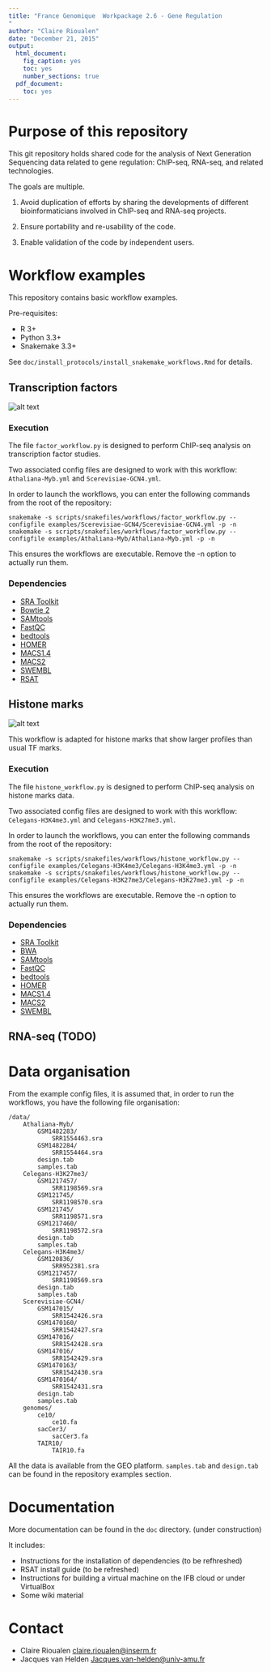 ```yaml
---
title: "France Genomique  Workpackage 2.6 - Gene Regulation
"
author: "Claire Rioualen"
date: "December 21, 2015"
output:
  html_document:
    fig_caption: yes
    toc: yes
    number_sections: true
  pdf_document:
    toc: yes
---
```


# Purpose of this repository

This git repository holds shared code for the analysis of Next
Generation Sequencing data related to gene regulation: ChIP-seq,
RNA-seq, and related technologies.

The goals are multiple.

1. Avoid duplication of efforts by sharing the developments of
different bioinformaticians involved in ChIP-seq and RNA-seq projects.

2. Ensure portability and re-usability of the code.

3. Enable validation of the code by independent users.

# Workflow examples

This repository contains basic workflow examples. 

Pre-requisites:

* R 3+
* Python 3.3+
* Snakemake 3.3+

See `doc/install_protocols/install_snakemake_workflows.Rmd` for details.

## Transcription factors

![alt text][factor]

### Execution 

The file `factor_workflow.py` is designed to perform ChIP-seq analysis on transcription factor studies. 

Two associated config files are designed to work with this workflow: `Athaliana-Myb.yml` and `Scerevisiae-GCN4.yml`.

In order to launch the workflows, you can enter the following commands from the root of the repository:

```
snakemake -s scripts/snakefiles/workflows/factor_workflow.py --configfile examples/Scerevisiae-GCN4/Scerevisiae-GCN4.yml -p -n
snakemake -s scripts/snakefiles/workflows/factor_workflow.py --configfile examples/Athaliana-Myb/Athaliana-Myb.yml -p -n
```
This ensures the workflows are executable. Remove the -n option to actually run them. 

### Dependencies

* [SRA Toolkit](http://www.ncbi.nlm.nih.gov/Traces/sra/sra.cgi?view=software)
* [Bowtie 2](http://bowtie-bio.sourceforge.net/)
* [SAMtools](http://samtools.sourceforge.net/)
* [FastQC](http://www.bioinformatics.babraham.ac.uk/projects/fastqc/)
* [bedtools](http://bedtools.readthedocs.org/)
* [HOMER](http://homer.salk.edu/homer/index.html)
* [MACS1.4](http://liulab.dfci.harvard.edu/MACS/index.html)
* [MACS2](https://github.com/taoliu/MACS/)
* [SWEMBL](http://www.ebi.ac.uk/~swilder/SWEMBL/)
* [RSAT](http://rsat.eu/)


## Histone marks

![alt text][histone]

This workflow is adapted for histone marks that show larger profiles than usual TF marks. 

### Execution 

The file `histone_workflow.py` is designed to perform ChIP-seq analysis on histone marks data. 

Two associated config files are designed to work with this workflow: `Celegans-H3K4me3.yml` and `Celegans-H3K27me3.yml`.

In order to launch the workflows, you can enter the following commands from the root of the repository:

```
snakemake -s scripts/snakefiles/workflows/histone_workflow.py --configfile examples/Celegans-H3K4me3/Celegans-H3K4me3.yml -p -n
snakemake -s scripts/snakefiles/workflows/histone_workflow.py --configfile examples/Celegans-H3K27me3/Celegans-H3K27me3.yml -p -n
```
This ensures the workflows are executable. Remove the -n option to actually run them. 

### Dependencies

* [SRA Toolkit](http://www.ncbi.nlm.nih.gov/Traces/sra/sra.cgi?view=software)
* [BWA](http://bio-bwa.sourceforge.net/)
* [SAMtools](http://samtools.sourceforge.net/)
* [FastQC](http://www.bioinformatics.babraham.ac.uk/projects/fastqc/)
* [bedtools](http://bedtools.readthedocs.org/)
* [HOMER](http://homer.salk.edu/homer/index.html)
* [MACS1.4](http://liulab.dfci.harvard.edu/MACS/index.html)
* [MACS2](https://github.com/taoliu/MACS/)
* [SWEMBL](http://www.ebi.ac.uk/~swilder/SWEMBL/)

## RNA-seq (TODO)

# Data organisation

From the example config files, it is assumed that, in order to run the workflows, you have the following file organisation:

```
/data/
    Athaliana-Myb/
        GSM1482283/
            SRR1554463.sra
        GSM1482284/
            SRR1554464.sra
        design.tab
        samples.tab
    Celegans-H3K27me3/
        GSM1217457/
            SRR1198569.sra
        GSM121745/
            SRR1198570.sra
        GSM121745/
            SRR1198571.sra
        GSM1217460/
            SRR1198572.sra
        design.tab
        samples.tab
    Celegans-H3K4me3/
        GSM120836/
            SRR952381.sra
        GSM1217457/
            SRR1198569.sra
        design.tab
        samples.tab
    Scerevisiae-GCN4/
        GSM147015/
            SRR1542426.sra
        GSM1470160/
            SRR1542427.sra
        GSM147016/
            SRR1542428.sra
        GSM147016/
            SRR1542429.sra
        GSM1470163/
            SRR1542430.sra
        GSM1470164/
            SRR1542431.sra
        design.tab
        samples.tab
    genomes/
        ce10/
            ce10.fa
        sacCer3/
            sacCer3.fa
        TAIR10/
            TAIR10.fa
```

All the data is available from the GEO platform. `samples.tab` and `design.tab` can be found in the repository examples section. 

# Documentation

More documentation can be found in the `doc` directory. (under construction)

It includes: 

* Instructions for the installation of dependencies (to be refhreshed)
* RSAT install guide (to be refreshed)
* Instructions for building a virtual machine on the IFB cloud or under VirtualBox
* Some wiki material



# Contact

- Claire Rioualen <claire.rioualen@inserm.fr>
- Jacques van Helden <Jacques.van-helden@univ-amu.fr>


[factor]: https://github.com/rioualen/gene-regulation/blob/master/examples/factor.png
[histone]: https://github.com/rioualen/gene-regulation/blob/master/examples/histone.png
